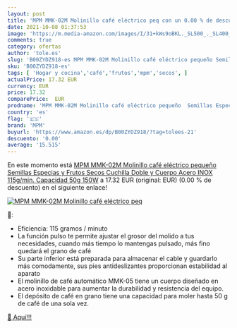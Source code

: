 ```yaml
---
layout: post
title: 'MPM MMK-02M Molinillo café eléctrico peq con un 0.00 % de descuento'
date: 2021-10-08 01:37:53
image: 'https://m.media-amazon.com/images/I/31+kWs9oBKL._SL500_._SL400_.jpg'
comments: true
category: ofertas
author: 'tole.es'
slug: 'B00ZYDZ918-es MPM MMK-02M Molinillo café eléctrico pequeño Semillas...'
sku: 'B00ZYDZ918-es'
tags: [ 'Hogar y cocina','café','frutos','mpm','secos', ]
actualPrice: 17.32 EUR
currency: EUR
price: 17.32
comparePrice:  EUR
prodname: 'MPM MMK-02M Molinillo café eléctrico pequeño  Semillas Especias y Frutos Secos  Cuchilla Doble y Cuerpo Acero INOX  115g/min. Capacidad 50g  150W'
country: 'es'
flag: '🇪🇸'
brand: 'MPM'
buyurl: 'https://www.amazon.es/dp/B00ZYDZ918/?tag=tolees-21'
descuento: '0.00'
average: '15.515'
---
```


En este momento está [MPM MMK-02M Molinillo café eléctrico pequeño  Semillas Especias y Frutos Secos  Cuchilla Doble y Cuerpo Acero INOX  115g/min. Capacidad 50g  150W](https://www.amazon.es/dp/B00ZYDZ918/?tag=tolees-21) a 17.32 EUR (original:  EUR) (0.00 %  de descuento) en el siguiente enlace!

[![MPM MMK-02M Molinillo café eléctrico peq](https://m.media-amazon.com/images/I/31+kWs9oBKL._SL500_._SL400_.jpg)](https://www.amazon.es/dp/B00ZYDZ918/?tag=tolees-21)

🔎:

- Eficiencia: 115 gramos / minuto
- La función pulso te permite ajustar el grosor del molido a tus necesidades, cuando más tiempo lo mantengas pulsado, más fino quedará el grano de café
- Su parte inferior está preparada para almacenar el cable y guardarlo más comodamente, sus pies antideslizantes proporcionan estabilidad al aparato
- El molinillo de café automático MMK-05 tiene un cuerpo diseñado en acero inoxidable para aumentar la durabilidad y resistencia del equipo.
- El depósito de café en grano tiene una capacidad para moler hasta 50 g de café de una sola vez.

[🛒 Aquí!!!](https://www.amazon.es/dp/B00ZYDZ918/?tag=tolees-21)
